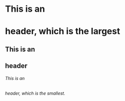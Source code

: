 # This is an <h1> header, which is the largest
## This is an <h2> header
###### This is an <h6> header, which is the smallest.
 
